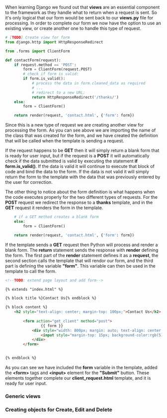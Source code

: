 When learning Django we found out that **views** are an essential component to the framework as they handle what to return when a request is sent. So it's only logical that our form would be sent back to our **views.py** file for processing. In order to complete our form we now have the option to use an existing view, or create another one to handle this type of request.

```python
# [TODO] Create view for form
from django.http import HttpResponseRedirect

from .forms import ClientForm

def contactForm(request):
    if request.method == 'POST':
        form = ClientForm(request.POST)
        # check if form is valid:
        if form.is_valid():
            # process the data in form.cleaned_data as required
            # ...
            # redirect to a new URL:
            return HttpResponseRedirect('/thanks/')
    else:
        form = ClientForm()

    return render(request, 'contact.html', {'form': form})
```
Since this is a new type of request we are creating another view for processing the form. As you can see above we are importing the name of the class that was created for the form, and we have created the definition that will be called when the template is sending a request. 

If the request happens to be **GET** then it will simply return a blank form that is ready for user input, but if the request is a **POST** it will automatically check if the data submitted is valid by executing the statement **if form.is_valid()**. If the data is valid it will continue to execute that block of code and bind the data to the form. If the data is not valid it will simply return the form to the template with the data that was previously entered by the user for correction. 

The other thing to notice about the form definition is what happens when the code executes properly for the two different types of requests. For the **POST** request we redirect the response to a **thanks** template, and in the **GET** request it renders the form in the template.

```python
    # if a GET method creates a blank form
    else:
        form = ClientForm()

    return render(request, 'contact.html', {'form': form})
```
If the template sends a **GET** request then Python will process and render a blank form. The **return** statement sends the response with **render** defining the form. The first part of the **render** statement defines it as a **request**, the second section calls the template that will rendor our form, and the third part is defining the variable **"form"**. This variable can then be used in the template to call the form.

```html
<!--TODO: extend page layout and add form-->

{% extends "index.html" %}

{% block title %}Contact Us{% endblock %}

{% block content %}
    <h2 style="text-align: center; margin-top: 100px;">Contact Us</h2>
    
        <form action="get_client" method="post">
                {{ form }}
            <div style="width: 800px; margin: auto; text-align: center;">
                <input style="margin-top: 15px; background-color:rgb(51, 110, 219); color:white" type="submit" value="Submit">
            </div>
        </form>
    

{% endblock %}
```
As you can see we have included the **form** variable in the template, added the **\<form>** tags and **\<input>** element for the **"Submit"** button. These elements together complete our **client_request.html** template, and it is ready for user input.

### Generic views 


### Creating objects for Create, Edit and Delete
